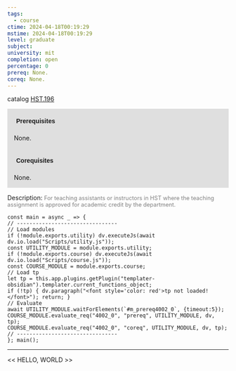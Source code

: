```yaml
---
tags:
  - course
ctime: 2024-04-18T00:19:29
mstime: 2024-04-18T00:19:29
level: graduate
subject: 
university: mit
completion: open
percentage: 0
prereq: None.
coreq: None.
---
```


catalog [HST.196](http://student.mit.edu/catalog/mHSTa.html#HST.196)

<span style="display: block; padding: 15px; background-color: rgb(100, 100, 100, 0.2);"><font id="m_prereq4002_0" style="display: block; font-family: Arial, sans-serif; font-weight: bold; padding: 5px">Prerequisites</font><br><span id="prereq4002_0">None.</span></span>
<span style="display: block; padding: 15px; background-color: rgb(100, 100, 100, 0.2);"><font id="m_coreq4002_0" style="display: block; font-family: Arial, sans-serif; font-weight: bold; padding: 5px">Corequisites</font><br><span id="coreq4002_0">None.</span></span>

<font style="">Description:</font>
<font style="color: grey; font-size: 0.8rem;">For teaching assistants or instructors in HST where the teaching assignment is approved for academic credit by the department.</font>

```dataviewjs
const main = async _ => {
// --------------------------------
// Load modules
if (!module.exports.utility) dv.executeJs(await dv.io.load("Scripts/utility.js"));
const UTILITY_MODULE = module.exports.utility;
if (!module.exports.course) dv.executeJs(await dv.io.load("Scripts/course.js"));
const COURSE_MODULE = module.exports.course;
// Load tp
let tp = this.app.plugins.getPlugin("templater-obsidian").templater.current_functions_object;
if (!tp) { dv.paragraph("<font style='color: red'>tp not loaded!</font>"); return; }
// Evaluate
await UTILITY_MODULE.waitForElements(`#m_prereq4002_0`, {timeout:5});
COURSE_MODULE.evaluate_req("4002_0", "prereq", UTILITY_MODULE, dv, tp);
COURSE_MODULE.evaluate_req("4002_0", "coreq", UTILITY_MODULE, dv, tp);
// --------------------------------
}; main();
```

---

<< HELLO, WORLD >>
